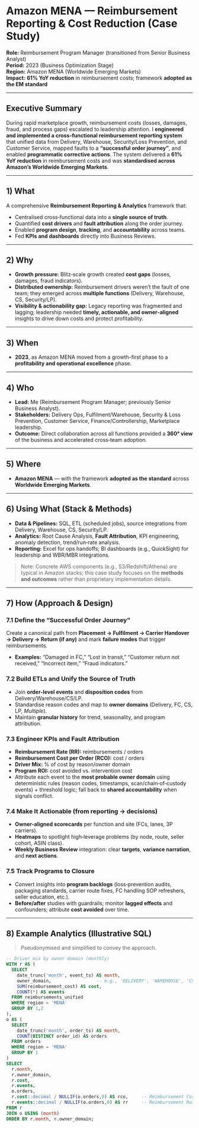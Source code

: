 # Amazon MENA — Reimbursement Reporting & Cost Reduction (Case Study)

**Role:** Reimbursement Program Manager (transitioned from Senior Business Analyst)  
**Period:** 2023 (Business Optimization Stage)  
**Region:** Amazon MENA (Worldwide Emerging Markets)  
**Impact:** **61% YoY reduction** in reimbursement costs; framework **adopted as the EM standard**

---

## Executive Summary

During rapid marketplace growth, reimbursement costs (losses, damages, fraud, and process gaps) escalated to leadership attention. I **engineered and implemented a cross‑functional reimbursement reporting system** that unified data from Delivery, Warehouse, Security/Loss Prevention, and Customer Service, mapped faults to a **“successful order journey”**, and enabled **programmatic corrective actions**. The system delivered a **61% YoY reduction** in reimbursement costs and was **standardised across Amazon’s Worldwide Emerging Markets**.

---

## 1) What

A comprehensive **Reimbursement Reporting & Analytics** framework that:
- Centralised cross‑functional data into a **single source of truth**.
- Quantified **cost drivers** and **fault attribution** along the order journey.
- Enabled **program design**, **tracking**, and **accountability** across teams.
- Fed **KPIs and dashboards** directly into Business Reviews.

---

## 2) Why

- **Growth pressure:** Blitz‑scale growth created **cost gaps** (losses, damages, fraud indicators).
- **Distributed ownership:** Reimbursement drivers weren’t the fault of one team; they emerged across **multiple functions** (Delivery, Warehouse, CS, Security/LP).  
- **Visibility & actionability gap:** Legacy reporting was fragmented and lagging; leadership needed **timely, actionable, and owner‑aligned** insights to drive down costs and protect profitability.

---

## 3) When

- **2023**, as Amazon MENA moved from a growth-first phase to a **profitability and operational excellence** phase.

---

## 4) Who

- **Lead:** Me (Reimbursement Program Manager; previously Senior Business Analyst).  
- **Stakeholders:** Delivery Ops, Fulfilment/Warehouse, Security & Loss Prevention, Customer Service, Finance/Controllership, Marketplace leadership.  
- **Outcome:** Direct collaboration across all functions provided a **360° view** of the business and accelerated cross‑team adoption.

---

## 5) Where

- **Amazon MENA** — with the framework **adopted as the standard** across **Worldwide Emerging Markets**.

---

## 6) Using What (Stack & Methods)

- **Data & Pipelines:** SQL, ETL (scheduled jobs), source integrations from Delivery, Warehouse, CS, Security/LP.  
- **Analytics:** Root Cause Analysis, **Fault Attribution**, KPI engineering, anomaly detection, trend/run‑rate analysis.  
- **Reporting:** Excel for ops handoffs; BI dashboards (e.g., QuickSight) for leadership and WBR/MBR integrations.

> Note: Concrete AWS components (e.g., S3/Redshift/Athena) are typical in Amazon stacks; this case study focuses on the **methods and outcomes** rather than proprietary implementation details.

---

## 7) How (Approach & Design)

### 7.1 Define the “Successful Order Journey”
Create a canonical path from **Placement → Fulfilment → Carrier Handover → Delivery → Return (if any)** and mark **failure modes** that trigger reimbursements.
- **Examples:** “Damaged in FC,” “Lost in transit,” “Customer return not received,” “Incorrect item,” “Fraud indicators.”

### 7.2 Build ETLs and Unify the Source of Truth
- Join **order‑level events** and **disposition codes** from Delivery/Warehouse/CS/LP.
- Standardise reason codes and map to **owner domains** (Delivery, FC, CS, LP, *Multiple*).
- Maintain **granular history** for trend, seasonality, and program attribution.

### 7.3 Engineer KPIs and Fault Attribution
- **Reimbursement Rate (RR):** reimbursements / orders  
- **Reimbursement Cost per Order (RCO):** cost / orders  
- **Driver Mix:** % of cost by reason/owner domain  
- **Program ROI:** cost avoided vs. intervention cost  
- Attribute each event to the **most probable owner domain** using deterministic rules (reason codes, timestamps, scan/chain‑of‑custody events) + threshold logic; fall back to **shared accountability** when signals conflict.

### 7.4 Make It Actionable (from reporting → decisions)
- **Owner-aligned scorecards** per function and site (FCs, lanes, 3P carriers).  
- **Heatmaps** to spotlight high‑leverage problems (by node, route, seller cohort, ASIN class).  
- **Weekly Business Review** integration: clear **targets**, **variance narration**, and **next actions**.

### 7.5 Track Programs to Closure
- Convert insights into **program backlogs** (loss‑prevention audits, packaging standards, carrier route fixes, FC handling SOP refreshers, seller education, etc.).  
- **Before/after** studies with guardrails; monitor **lagged effects** and confounders; attribute **cost avoided** over time.

---

## 8) Example Analytics (Illustrative SQL)

> Pseudonymised and simplified to convey the approach.

```sql
-- Driver mix by owner domain (monthly)
WITH r AS (
  SELECT
    date_trunc('month', event_ts) AS month,
    owner_domain,                 -- e.g., 'DELIVERY', 'WAREHOUSE', 'CS', 'LP', 'MULTIPLE'
    SUM(reimbursement_cost) AS cost,
    COUNT(*) AS events
  FROM reimbursements_unified
  WHERE region = 'MENA'
  GROUP BY 1,2
),
o AS (
  SELECT
    date_trunc('month', order_ts) AS month,
    COUNT(DISTINCT order_id) AS orders
  FROM orders
  WHERE region = 'MENA'
  GROUP BY 1
)
SELECT
  r.month,
  r.owner_domain,
  r.cost,
  r.events,
  o.orders,
  r.cost::decimal / NULLIF(o.orders,0) AS rco,     -- Reimbursement Cost per Order
  r.events::decimal / NULLIF(o.orders,0) AS rr     -- Reimbursement Rate
FROM r
JOIN o USING (month)
ORDER BY r.month, r.owner_domain;
